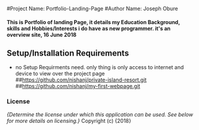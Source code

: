 #Project Name: Portfolio-Landing-Page
#Author Name: Joseph Obure
#### This is Portfolio of landing Page, it details my Education Background, skills and Hobbies/Interests i do have as new programmer. it's an overview site, 16 June 2018
## Setup/Installation Requirements
* no Setup Requirments need. only thing is only access to internet and device to view over the project page
##https://github.com/nishanj/private-island-resort.git
##https://github.com/nishanj/my-first-webpage.git
### License
*{Determine the license under which this application can be used.  See below for more details on licensing.}*
Copyright (c) {2018}
